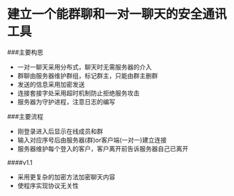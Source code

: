 建立一个能群聊和一对一聊天的安全通讯工具
===================
###主要构思
* 一对一聊天采用分布式，聊天时无需服务器的介入
* 群聊由服务器维护群组，标记群主，只能由群主删群
* 发送的信息采用加密发送
* 连接套接字处采用超时机制防止拒绝服务攻击
* 服务器为守护进程，注意日志的编写


###主要流程
* 刚登录进入后显示在线成员和群
* 输入对应序号后由服务器(群)or客户端(一对一)建立连接
* 服务器维护每个登入的客户，客户离开前告诉服务器自己已离开

####v1.1
* 采用更复杂的加密方法加密聊天内容
* 使程序实现协议无关性
